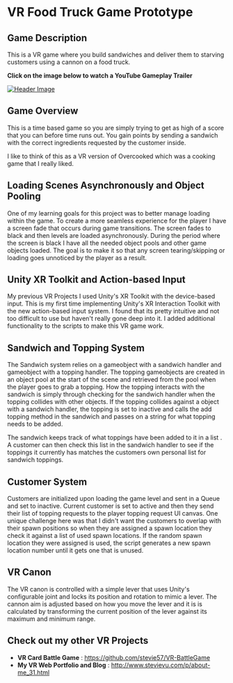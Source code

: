 # VR Food Truck Game Prototype

## Game Description 
This is a VR game where you build sandwiches and deliver them to starving customers using a cannon on a food truck.

**Click on the image below to watch a YouTube Gameplay Trailer**

[![Header Image](https://github.com/stevie57/VR-Cooking-Training-Prototype/blob/main/Assets/Textures/Sandwich%20image.png)](https://www.youtube.com/watch?v=idGoXzuUl7Y)

## Game Overview
This is a time based game so you are simply trying to get as high of a score that you can before time runs out. You gain points by sending a sandwich with the correct ingredients requested by the customer inside.

I like to think of this as a VR version of Overcooked which was a cooking game that I really liked.

## Loading Scenes Asynchronously and Object Pooling
One of my learning goals for this project was to better manage loading within the game. To create a more seamless experience for the player I have a screen fade that occurs during game transitions. The screen fades to black and then levels are loaded asynchronously. During the period where the screen is black I have all the needed object pools and other game objects loaded. The goal is to make it so that any screen tearing/skipping or loading goes unnoticed by the player as a result.

## Unity XR Toolkit and Action-based Input
My previous VR Projects I used Unity's XR Toolkit with the device-based input. This is my first time implementing Unity's XR Interaction Toolkit with the new action-based input system. I found that its pretty intuitive and not too difficult to use but haven't really gone deep into it. I added additional functionality to the scripts to make this VR game work.

## Sandwich and Topping System
The Sandwich system relies on a gameobject with a sandwich handler and gameobject with a topping handler. The topping gameobjects are created in an object pool at the start of the scene and retrieved from the pool when the player goes to grab a topping. How the topping interacts with the sandwich is simply through checking for the sandwich handler when the topping collides with other objects. If the topping collides against a object with a sandwich handler, the topping is set to inactive and calls the add topping method in the sandwich and passes on a string for what topping needs to be added.

The sandwich keeps track of what toppings have been added to it in a list<string> . A customer can then check this list in the sandwich handler to see if the toppings it currently has matches the customers own personal list for sandwich toppings.

## Customer System
Customers are initialized upon loading the game level and sent in a Queue<customer> and set to inactive. Current customer is set to active and then they send their list of topping requests to the player topping request UI canvas. One unique challenge here was that I didn't want the customers to overlap with their spawn positions so when they are assigned a spawn location they check it against a list of used spawn locations. If the random spawn location they were assigned is used, the script generates a new spawn location number until it gets one that is unused.

## VR Canon
The VR canon is controlled with a simple lever that uses Unity's configurable joint and locks its position and rotation to mimic a lever. The cannon aim is adjusted based on how you move the lever and it is is calculated by transforming the current position of the lever against its maximum and minimum range.

## Check out my other VR Projects
* **VR Card Battle Game** : https://github.com/stevie57/VR-BattleGame
* **My VR Web Portfolio and Blog** : http://www.stevievu.com/p/about-me_31.html
